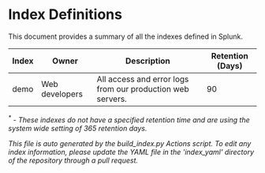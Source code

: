 # Index Definitions

This document provides a summary of all the indexes defined in Splunk.

|Index|Owner|Description|Retention (Days)|
|-|-|-|-|
|demo|Web developers|All access and error logs from our production web servers.|90|

_<sup>*</sup> - These indexes do not have a specified retention time and are using the system wide setting of 365 retention days._

*This file is auto generated by the build_index.py Actions script. To edit any index information, please update the YAML file in the 'index_yaml' directory of the repository through a pull request.*
